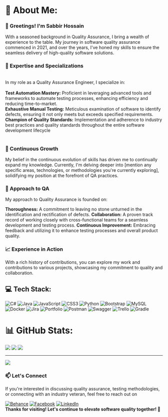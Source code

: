 # 💫 About Me:
<h3>👋 Greetings! I'm Sabbir Hossain<br> </h3>
With a seasoned background in Quality Assurance, I bring a wealth of experience to the table. My journey in software quality assurance commenced in 2021, and over the years, I've honed my skills to ensure the seamless delivery of high-quality software solutions.<br><be>
  <h3>🎯 Expertise and Specializations</h3>
  <br>In my role as a Quality Assurance Engineer, I specialize in:<br><br><b>Test Automation Mastery:</b> Proficient in leveraging advanced tools and frameworks to automate testing processes, enhancing efficiency and reducing time-to-market.<br> <b>Exhaustive Manual Testing:</b> Meticulous examination of software to identify defects, ensuring it not only meets but exceeds specified requirements.<br><b>Champion of Quality Standards:</b> Implementation and adherence to industry best practices and quality standards throughout the entire software development lifecycle<br><br>



<h3>🌱 Continuous Growth</h3>
My belief in the continuous evolution of skills has driven me to continually expand my knowledge. Currently, I'm delving deeper into [mention any specific areas, technologies, or methodologies you're currently exploring], solidifying my position at the forefront of QA practices.

<h3>🔧 Approach to QA </h3>
My approach to Quality Assurance is founded on:

<b>Thoroughness:</b> A commitment to leaving no stone unturned in the identification and rectification of defects.
<b>Collaboration:</b> A proven track record of working closely with cross-functional teams for a seamless development and testing process.
<b>Continuous Improvement:</b> Embracing feedback and utilizing it to enhance testing processes and overall product quality.

<h3>📈 Experience in Action</h3>
With a rich history of contributions, you can explore my work and contributions to various projects, showcasing my commitment to quality and collaboration.

## 💻 Tech Stack:
![C#](https://img.shields.io/badge/c%23-%23239120.svg?style=for-the-badge&logo=csharp&logoColor=white) ![Java](https://img.shields.io/badge/java-%23ED8B00.svg?style=for-the-badge&logo=openjdk&logoColor=white) ![JavaScript](https://img.shields.io/badge/javascript-%23323330.svg?style=for-the-badge&logo=javascript&logoColor=%23F7DF1E) ![CSS3](https://img.shields.io/badge/css3-%231572B6.svg?style=for-the-badge&logo=css3&logoColor=white) ![Python](https://img.shields.io/badge/python-3670A0?style=for-the-badge&logo=python&logoColor=ffdd54) ![Bootstrap](https://img.shields.io/badge/bootstrap-%238511FA.svg?style=for-the-badge&logo=bootstrap&logoColor=white) ![MySQL](https://img.shields.io/badge/mysql-%2300000f.svg?style=for-the-badge&logo=mysql&logoColor=white) ![Docker](https://img.shields.io/badge/docker-%230db7ed.svg?style=for-the-badge&logo=docker&logoColor=white) ![Jira](https://img.shields.io/badge/jira-%230A0FFF.svg?style=for-the-badge&logo=jira&logoColor=white) ![Portfolio](https://img.shields.io/badge/Portfolio-%23000000.svg?style=for-the-badge&logo=firefox&logoColor=#FF7139) ![Postman](https://img.shields.io/badge/Postman-FF6C37?style=for-the-badge&logo=postman&logoColor=white) ![Swagger](https://img.shields.io/badge/-Swagger-%23Clojure?style=for-the-badge&logo=swagger&logoColor=white) ![Trello](https://img.shields.io/badge/Trello-%23026AA7.svg?style=for-the-badge&logo=Trello&logoColor=white) ![Gradle](https://img.shields.io/badge/Gradle-02303A.svg?style=for-the-badge&logo=Gradle&logoColor=white)
# 📊 GitHub Stats:

![](https://github-readme-stats.vercel.app/api/top-langs/?username=sqaesabbir&theme=monokai&hide_border=false&include_all_commits=true&count_private=false&layout=compact)
![](https://github-readme-stats.vercel.app/api?username=sqaesabbir&theme=monokai&hide_border=false&include_all_commits=true&count_private=false)
![](https://github-readme-streak-stats.herokuapp.com/?user=sqaesabbir&theme=monokai&hide_border=false)<br/>

---
[![](https://visitcount.itsvg.in/api?id=sqaesabbir&icon=0&color=4)](https://visitcount.itsvg.in)

<h3>📫 Let's Connect </h3>
If you're interested in discussing quality assurance, testing methodologies, or connecting with an industry veteran, feel free to reach out on

[![Behance](https://img.shields.io/badge/Behance-1769ff?logo=behance&logoColor=white)](https://behance.net/sqaesabbir) [![Facebook](https://img.shields.io/badge/Facebook-%231877F2.svg?logo=Facebook&logoColor=white)](https://facebook.com/sqaesabbir) [![LinkedIn](https://img.shields.io/badge/LinkedIn-%230077B5.svg?logo=linkedin&logoColor=white)](https://linkedin.com/in/sqaesabbir) 
<br>
<b>Thanks for visiting! Let's continue to elevate software quality together! 🌟</b>

<!-- Proudly created with GPRM ( https://gprm.itsvg.in ) -->
